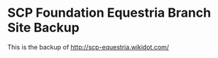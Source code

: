 # SCP Foundation Equestria Branch Site Backup

This is the backup of http://scp-equestria.wikidot.com/
